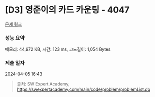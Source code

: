 # [D3] 영준이의 카드 카운팅 - 4047 

[문제 링크](https://swexpertacademy.com/main/code/problem/problemDetail.do?contestProbId=AWIsY84KEPMDFAWN) 

### 성능 요약

메모리: 44,972 KB, 시간: 123 ms, 코드길이: 1,054 Bytes

### 제출 일자

2024-04-05 16:43



> 출처: SW Expert Academy, https://swexpertacademy.com/main/code/problem/problemList.do